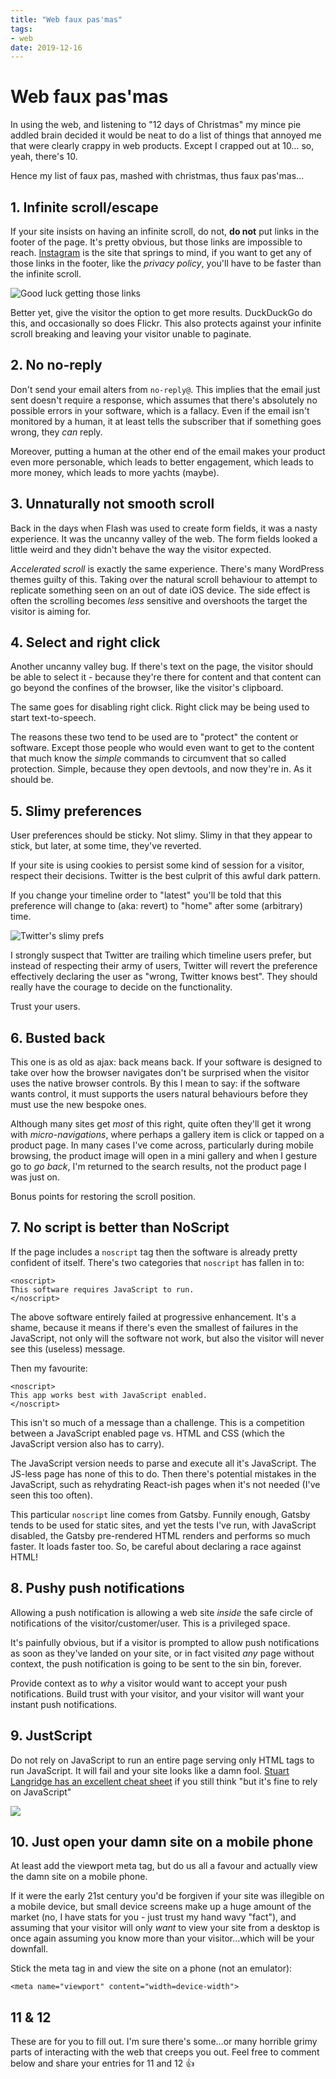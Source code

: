 ```yaml
---
title: "Web faux pas'mas"
tags:
- web
date: 2019-12-16
---
```


# Web faux pas'mas

In using the web, and listening to "12 days of Christmas" my mince pie addled brain decided it would be neat to do a list of things that annoyed me that were clearly crappy in web products. Except I crapped out at 10… so, yeah, there's 10.

Hence my list of faux pas, mashed with christmas, thus faux pas'mas…

<!--more-->

## 1. Infinite scroll/escape

If your site insists on having an infinite scroll, do not, **do not** put links in the footer of the page. It's pretty obvious, but those links are impossible to reach. [Instagram](https://www.instagram.com/remysharp/) is the site that springs to mind, if you want to get any of those links in the footer, like the _privacy policy_, you'll have to be faster than the infinite scroll.

![Good luck getting those links](/images/infinite-scroll.png)

Better yet, give the visitor the option to get more results. DuckDuckGo do this, and occasionally so does Flickr. This also protects against your infinite scroll breaking and leaving your visitor unable to paginate.

## 2. No no-reply

Don't send your email alters from `no-reply@`. This implies that the email just sent doesn't require a response, which assumes that there's absolutely no possible errors in your software, which is a fallacy. Even if the email isn't monitored by a human, it at least tells the subscriber that if something goes wrong, they _can_ reply.

Moreover, putting a human at the other end of the email makes your product even more personable, which leads to better engagement, which leads to more money, which leads to more yachts (maybe).

## 3. Unnaturally not smooth scroll

Back in the days when Flash was used to create form fields, it was a nasty experience. It was the uncanny valley of the web. The form fields looked a little weird and they didn't behave the way the visitor expected.

_Accelerated scroll_ is exactly the same experience. There's many WordPress themes guilty of this. Taking over the natural scroll behaviour to attempt to replicate something seen on an out of date iOS device. The side effect is often the scrolling becomes _less_ sensitive and overshoots the target the visitor is aiming for.

## 4. Select and right click

Another uncanny valley bug. If there's text on the page, the visitor should be able to select it - because they're there for content and that content can go beyond the confines of the browser, like the visitor's clipboard.

The same goes for disabling right click. Right click may be being used to start text-to-speech.

The reasons these two tend to be used are to "protect" the content or software. Except those people who would even want to get to the content that much know the _simple_ commands to circumvent that so called protection. Simple, because they open devtools, and now they're in. As it should be.

## 5. Slimy preferences

User preferences should be sticky. Not slimy. Slimy in that they appear to stick, but later, at some time, they've reverted.

If your site is using cookies to persist some kind of session for a visitor, respect their decisions. Twitter is the best culprit of this awful dark pattern.

If you change your timeline order to "latest" you'll be told that this preference will change to (aka: revert) to "home" after some (arbitrary) time.

![Twitter's slimy prefs](/images/twitter-slime.png)

I strongly suspect that Twitter are trailing which timeline users prefer, but instead of respecting their army of users, Twitter will revert the preference effectively declaring the user as "wrong, Twitter knows best". They should really have the courage to decide on the functionality.

Trust your users.

## 6. Busted back

This one is as old as ajax: back means back. If your software is designed to take over how the browser navigates don't be surprised when the visitor uses the native browser controls. By this I mean to say: if the software wants control, it must supports the users natural behaviours before they must use the new bespoke ones.

Although many sites get _most_ of this right, quite often they'll get it wrong with _micro-navigations_, where perhaps a gallery item is click or tapped on a product page. In many cases I've come across, particularly during mobile browsing, the product image will open in a mini gallery and when I gesture go to _go back_, I'm returned to the search results, not the product page I was just on.

Bonus points for restoring the scroll position.

## 7. No script is better than NoScript

If the page includes a `noscript` tag then the software is already pretty confident of itself. There's two categories that `noscript` has fallen in to:

```
<noscript>
This software requires JavaScript to run.
</noscript>
```

The above software entirely failed at progressive enhancement. It's a shame, because it means if there's even the smallest of failures in the JavaScript, not only will the software not work, but also the visitor will never see this (useless) message.

Then my favourite:

```
<noscript>
This app works best with JavaScript enabled.
</noscript>
```

This isn't so much of a message than a challenge. This is a competition between a JavaScript enabled page vs. HTML and CSS (which the JavaScript version also has to carry).

The JavaScript version needs to parse and execute all it's JavaScript. The JS-less page has none of this to do. Then there's potential mistakes in the JavaScript, such as rehydrating React-ish pages when it's not needed (I've seen this too often).

This particular `noscript` line comes from Gatsby. Funnily enough, Gatsby tends to be used for static sites, and yet the tests I've run, with JavaScript disabled, the Gatsby pre-rendered HTML renders and performs so much faster. It loads faster too. So, be careful about declaring a race against HTML!

## 8. Pushy push notifications

Allowing a push notification is allowing a web site _inside_ the safe circle of notifications of the visitor/customer/user. This is a privileged space.

It's painfully obvious, but if a visitor is prompted to allow push notifications as soon as they've landed on your site, or in fact visited _any_ page without context, the push notification is going to be sent to the sin bin, forever.

Provide context as to _why_ a visitor would want to accept your push notifications. Build trust with your visitor, and your visitor will want your instant push notifications.

## 9. JustScript

Do not rely on JavaScript to run an entire page serving only HTML tags to run JavaScript. It will fail and your site looks like a damn fool. [Stuart Langridge has an excellent cheat sheet](https://kryogenix.org/code/browser/everyonehasjs.html) if you still think "but it's fine to rely on JavaScript"

![](/images/justscript.png)

## 10. Just open your damn site on a mobile phone

At least add the viewport meta tag, but do us all a favour and actually view the damn site on a mobile phone.

If it were the early 21st century you'd be forgiven if your site was illegible on a mobile device, but small device screens make up a huge amount of the market (no, I have stats for you - just trust my hand wavy "fact"), and assuming that your visitor will only _want_ to view your site from a desktop is once again assuming you know more than your visitor…which will be your downfall.

Stick the meta tag in and view the site on a phone (not an emulator):

```
<meta name="viewport" content="width=device-width">
```

## 11 & 12

These are for you to fill out. I'm sure there's some…or many horrible grimy parts of interacting with the web that creeps you out. Feel free to comment below and share your entries for 11 and 12 👍
